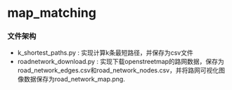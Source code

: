 # map_matching


### 文件架构

- k_shortest_paths.py : 实现计算k条最短路径，并保存为csv文件
- roadnetwork_download.py : 实现下载openstreetmap的路网数据，保存为road_network_edges.csv和road_network_nodes.csv，并将路网可视化图像数据保存为road_network_map.png.

